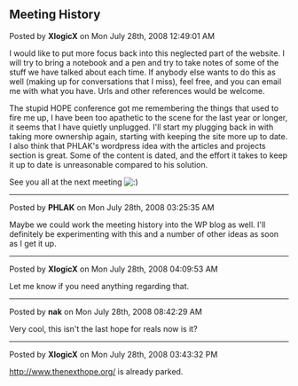 ## Meeting History
Posted by **XlogicX** on Mon July 28th, 2008 12:49:01 AM

I would like to put more focus back into this neglected part of the website. I will try to bring a notebook and a pen and try to take notes of some of the stuff we have talked about each time. If anybody else wants to do this as well (making up for conversations that I miss), feel free, and you can email me with what you have. Urls and other references would be welcome.

The stupid HOPE conference got me remembering the things that used to fire me up, I have been too apathetic to the scene for the last year or longer, it seems that I have quietly unplugged. I'll start my plugging back in with taking more ownership again, starting with keeping the site more up to date. I also think that PHLAK's wordpress idea with the articles and projects section is great. Some of the content is dated, and the effort it takes to keep it up to date is unreasonable compared to his solution.

See you all at the next meeting <!-- s:) --><img src="{SMILIES_PATH}/icon_e_smile.gif" alt=":)" title="Smile" /><!-- s:) -->

--------------------------------------------------------------------------------

Posted by **PHLAK** on Mon July 28th, 2008 03:25:35 AM

Maybe we could work the meeting history into the WP blog as well.  I'll definitely be experimenting with this and a number of other ideas as soon as I get it up.

--------------------------------------------------------------------------------

Posted by **XlogicX** on Mon July 28th, 2008 04:09:53 AM

Let me know if you need anything regarding that.

--------------------------------------------------------------------------------

Posted by **nak** on Mon July 28th, 2008 08:42:29 AM

Very cool, this isn't the last hope for reals now is it?

--------------------------------------------------------------------------------

Posted by **XlogicX** on Mon July 28th, 2008 03:43:32 PM

<!-- m --><a class="postlink" href="http://www.thenexthope.org/">http://www.thenexthope.org/</a><!-- m --> is already parked.
